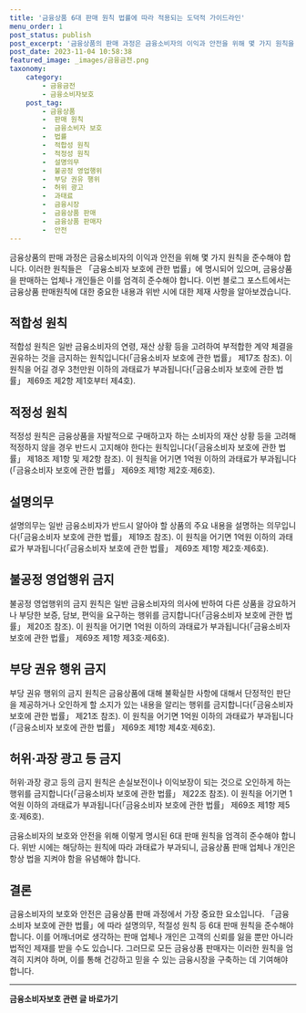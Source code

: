 ```yaml
---
title: '금융상품 6대 판매 원칙 법률에 따라 적용되는 도덕적 가이드라인'
menu_order: 1
post_status: publish
post_excerpt: '금융상품의 판매 과정은 금융소비자의 이익과 안전을 위해 몇 가지 원칙을 준수해야 합니다. 이러한 원칙들은  금융소비자 보호에 관한 법률 에 명시되어 있으며, 금융상품을 판매하는 업체나 개인들은 이를 엄격히 준수해야 합니다. 이번 블로그 포스트에서는 금융상품 판매원칙에 대한 중요한 내용과 위반 시에 대한 제재 사항을 알아보겠습니다.'
post_date: 2023-11-04 10:58:38
featured_image: _images/금융금전.png
taxonomy:
    category:
        - 금융금전
        - 금융소비자보호
    post_tag:
        - 금융상품
        -  판매 원칙
        -  금융소비자 보호
        -  법률
        -  적합성 원칙
        -  적정성 원칙
        -  설명의무
        -  불공정 영업행위
        -  부당 권유 행위
        -  허위 광고
        -  과태료
        -  금융시장
        -  금융상품 판매
        -  금융상품 판매자
        -  안전
---
```



금융상품의 판매 과정은 금융소비자의 이익과 안전을 위해 몇 가지 원칙을 준수해야 합니다. 이러한 원칙들은 「금융소비자 보호에 관한 법률」에 명시되어 있으며, 금융상품을 판매하는 업체나 개인들은 이를 엄격히 준수해야 합니다. 이번 블로그 포스트에서는 금융상품 판매원칙에 대한 중요한 내용과 위반 시에 대한 제재 사항을 알아보겠습니다.

## 적합성 원칙

적합성 원칙은 일반 금융소비자의 연령, 재산 상황 등을 고려하여 부적합한 계약 체결을 권유하는 것을 금지하는 원칙입니다(「금융소비자 보호에 관한 법률」 제17조 참조). 이 원칙을 어길 경우 3천만원 이하의 과태료가 부과됩니다(「금융소비자 보호에 관한 법률」 제69조 제2항 제1호부터 제4호).

## 적정성 원칙

적정성 원칙은 금융상품을 자발적으로 구매하고자 하는 소비자의 재산 상황 등을 고려해 적정하지 않을 경우 반드시 고지해야 한다는 원칙입니다(「금융소비자 보호에 관한 법률」 제18조 제1항 및 제2항 참조). 이 원칙을 어기면 1억원 이하의 과태료가 부과됩니다(「금융소비자 보호에 관한 법률」 제69조 제1항 제2호·제6호).

## 설명의무

설명의무는 일반 금융소비자가 반드시 알아야 할 상품의 주요 내용을 설명하는 의무입니다(「금융소비자 보호에 관한 법률」 제19조 참조). 이 원칙을 어기면 1억원 이하의 과태료가 부과됩니다(「금융소비자 보호에 관한 법률」 제69조 제1항 제2호·제6호).

## 불공정 영업행위 금지

불공정 영업행위의 금지 원칙은 일반 금융소비자의 의사에 반하여 다른 상품을 강요하거나 부당한 보증, 담보, 편익을 요구하는 행위를 금지합니다(「금융소비자 보호에 관한 법률」 제20조 참조). 이 원칙을 어기면 1억원 이하의 과태료가 부과됩니다(「금융소비자 보호에 관한 법률」 제69조 제1항 제3호·제6호).

## 부당 권유 행위 금지

부당 권유 행위의 금지 원칙은 금융상품에 대해 불확실한 사항에 대해서 단정적인 판단을 제공하거나 오인하게 할 소지가 있는 내용을 알리는 행위를 금지합니다(「금융소비자 보호에 관한 법률」 제21조 참조). 이 원칙을 어기면 1억원 이하의 과태료가 부과됩니다(「금융소비자 보호에 관한 법률」 제69조 제1항 제4호·제6호).

## 허위·과장 광고 등 금지

허위·과장 광고 등의 금지 원칙은 손실보전이나 이익보장이 되는 것으로 오인하게 하는 행위를 금지합니다(「금융소비자 보호에 관한 법률」 제22조 참조). 이 원칙을 어기면 1억원 이하의 과태료가 부과됩니다(「금융소비자 보호에 관한 법률」 제69조 제1항 제5호·제6호).

금융소비자의 보호와 안전을 위해 이렇게 명시된 6대 판매 원칙을 엄격히 준수해야 합니다. 위반 시에는 해당하는 원칙에 따라 과태료가 부과되니, 금융상품 판매 업체나 개인은 항상 법을 지켜야 함을 유념해야 합니다.

## 결론

금융소비자의 보호와 안전은 금융상품 판매 과정에서 가장 중요한 요소입니다. 「금융소비자 보호에 관한 법률」에 따라 설명의무, 적절성 원칙 등 6대 판매 원칙을 준수해야 합니다. 이를 어깨너머로 생각하는 판매 업체나 개인은 고객의 신뢰를 잃을 뿐만 아니라 법적인 제재를 받을 수도 있습니다. 그러므로 모든 금융상품 판매자는 이러한 원칙을 엄격히 지켜야 하며, 이를 통해 건강하고 믿을 수 있는 금융시장을 구축하는 데 기여해야 합니다.
<!-- wp:separator -->
<hr class="wp-block-separator has-alpha-channel-opacity"/>
<!-- /wp:separator -->

<!-- wp:group {"backgroundColor":"base","layout":{"type":"constrained"}} -->
<div class="wp-block-group has-base-background-color has-background"><!-- wp:paragraph {"align":"center","fontSize":"medium"} -->
<p class="has-text-align-center has-large-font-size"><strong>금융소비자보호 관련 글 바로가기</strong></p>
<!-- /wp:paragraph -->


<!-- wp:latest-posts
{"categories":[{"id":12706,"count":19,"description":"","link":"https://uknowlaw.com/category/%ea%b8%88%ec%9c%b5%ec%86%8c%eb%b9%84%ec%9e%90%eb%b3%b4%ed%98%b8/","name":"금융소비자보호","slug":"금융소비자보호","taxonomy":"category","parent":0,"meta":[],"_links":{"self":[{"href":"https://uknowlaw.com/wp-json/wp/v2/categories/12706"}],"collection":[{"href":"https://uknowlaw.com/wp-json/wp/v2/categories"}],"about":[{"href":"https://uknowlaw.com/wp-json/wp/v2/taxonomies/category"}],"wp:post_type":[{"href":"https://uknowlaw.com/wp-json/wp/v2/posts?categories=12706"}],"curies":[{"name":"wp","href":"https://api.w.org/{rel}","templated":true}]}}],"postsToShow":100,"excerptLength":28,"postLayout":"grid","columns":2,"featuredImageAlign":"left","featuredImageSizeSlug":"large","fontSize":"small"} /--></div>
<!-- /wp:group -->